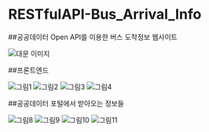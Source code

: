 # RESTfulAPI-Bus_Arrival_Info
##공공데이터 Open API를 이용한 버스 도착정보 웹사이트

![대문 이미지](https://user-images.githubusercontent.com/74912530/103458602-1714ed00-4d4d-11eb-98a9-818bde8fab6e.png)


##프론트엔드

![그림1](https://user-images.githubusercontent.com/74912530/103458720-32ccc300-4d4e-11eb-98fe-fef0dd390ba1.png)
![그림2](https://user-images.githubusercontent.com/74912530/103458724-352f1d00-4d4e-11eb-8b62-435fc5fc2353.png)
![그림3](https://user-images.githubusercontent.com/74912530/103458725-35c7b380-4d4e-11eb-8843-e12611864539.png)
![그림4](https://user-images.githubusercontent.com/74912530/103458726-36f8e080-4d4e-11eb-8993-d77eff01314c.png)



##공공데이터 포털에서 받아오는 정보들

![그림8](https://user-images.githubusercontent.com/74912530/103458754-745d6e00-4d4e-11eb-9597-2158efc44635.png)
![그림9](https://user-images.githubusercontent.com/74912530/103458756-74f60480-4d4e-11eb-9559-20f4a897a173.png)
![그림10](https://user-images.githubusercontent.com/74912530/103458752-732c4100-4d4e-11eb-8875-32ca160061c9.png)
![그림11](https://user-images.githubusercontent.com/74912530/103458753-73c4d780-4d4e-11eb-91ba-ecb1e60edd4e.png)

